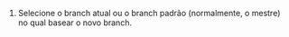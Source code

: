 1. Selecione o branch atual ou o branch padrão (normalmente, o mestre) no qual basear o novo branch.
